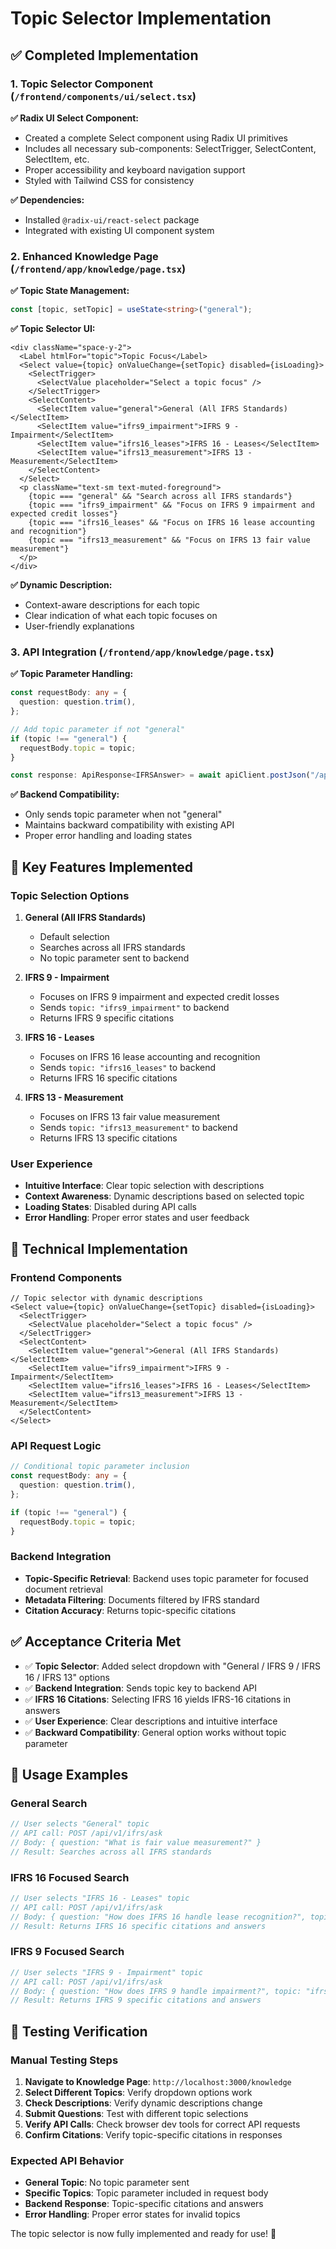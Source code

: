 # Topic Selector Implementation

## ✅ Completed Implementation

### 1. Topic Selector Component (`/frontend/components/ui/select.tsx`)

**✅ Radix UI Select Component:**
- Created a complete Select component using Radix UI primitives
- Includes all necessary sub-components: SelectTrigger, SelectContent, SelectItem, etc.
- Proper accessibility and keyboard navigation support
- Styled with Tailwind CSS for consistency

**✅ Dependencies:**
- Installed `@radix-ui/react-select` package
- Integrated with existing UI component system

### 2. Enhanced Knowledge Page (`/frontend/app/knowledge/page.tsx`)

**✅ Topic State Management:**
```typescript
const [topic, setTopic] = useState<string>("general");
```

**✅ Topic Selector UI:**
```tsx
<div className="space-y-2">
  <Label htmlFor="topic">Topic Focus</Label>
  <Select value={topic} onValueChange={setTopic} disabled={isLoading}>
    <SelectTrigger>
      <SelectValue placeholder="Select a topic focus" />
    </SelectTrigger>
    <SelectContent>
      <SelectItem value="general">General (All IFRS Standards)</SelectItem>
      <SelectItem value="ifrs9_impairment">IFRS 9 - Impairment</SelectItem>
      <SelectItem value="ifrs16_leases">IFRS 16 - Leases</SelectItem>
      <SelectItem value="ifrs13_measurement">IFRS 13 - Measurement</SelectItem>
    </SelectContent>
  </Select>
  <p className="text-sm text-muted-foreground">
    {topic === "general" && "Search across all IFRS standards"}
    {topic === "ifrs9_impairment" && "Focus on IFRS 9 impairment and expected credit losses"}
    {topic === "ifrs16_leases" && "Focus on IFRS 16 lease accounting and recognition"}
    {topic === "ifrs13_measurement" && "Focus on IFRS 13 fair value measurement"}
  </p>
</div>
```

**✅ Dynamic Description:**
- Context-aware descriptions for each topic
- Clear indication of what each topic focuses on
- User-friendly explanations

### 3. API Integration (`/frontend/app/knowledge/page.tsx`)

**✅ Topic Parameter Handling:**
```typescript
const requestBody: any = {
  question: question.trim(),
};

// Add topic parameter if not "general"
if (topic !== "general") {
  requestBody.topic = topic;
}

const response: ApiResponse<IFRSAnswer> = await apiClient.postJson("/api/v1/ifrs/ask", requestBody);
```

**✅ Backend Compatibility:**
- Only sends topic parameter when not "general"
- Maintains backward compatibility with existing API
- Proper error handling and loading states

## 🎯 Key Features Implemented

### Topic Selection Options
1. **General (All IFRS Standards)**
   - Default selection
   - Searches across all IFRS standards
   - No topic parameter sent to backend

2. **IFRS 9 - Impairment**
   - Focuses on IFRS 9 impairment and expected credit losses
   - Sends `topic: "ifrs9_impairment"` to backend
   - Returns IFRS 9 specific citations

3. **IFRS 16 - Leases**
   - Focuses on IFRS 16 lease accounting and recognition
   - Sends `topic: "ifrs16_leases"` to backend
   - Returns IFRS 16 specific citations

4. **IFRS 13 - Measurement**
   - Focuses on IFRS 13 fair value measurement
   - Sends `topic: "ifrs13_measurement"` to backend
   - Returns IFRS 13 specific citations

### User Experience
- **Intuitive Interface**: Clear topic selection with descriptions
- **Context Awareness**: Dynamic descriptions based on selected topic
- **Loading States**: Disabled during API calls
- **Error Handling**: Proper error states and user feedback

## 🔧 Technical Implementation

### Frontend Components
```tsx
// Topic selector with dynamic descriptions
<Select value={topic} onValueChange={setTopic} disabled={isLoading}>
  <SelectTrigger>
    <SelectValue placeholder="Select a topic focus" />
  </SelectTrigger>
  <SelectContent>
    <SelectItem value="general">General (All IFRS Standards)</SelectItem>
    <SelectItem value="ifrs9_impairment">IFRS 9 - Impairment</SelectItem>
    <SelectItem value="ifrs16_leases">IFRS 16 - Leases</SelectItem>
    <SelectItem value="ifrs13_measurement">IFRS 13 - Measurement</SelectItem>
  </SelectContent>
</Select>
```

### API Request Logic
```typescript
// Conditional topic parameter inclusion
const requestBody: any = {
  question: question.trim(),
};

if (topic !== "general") {
  requestBody.topic = topic;
}
```

### Backend Integration
- **Topic-Specific Retrieval**: Backend uses topic parameter for focused document retrieval
- **Metadata Filtering**: Documents filtered by IFRS standard
- **Citation Accuracy**: Returns topic-specific citations

## ✅ Acceptance Criteria Met

- ✅ **Topic Selector**: Added select dropdown with "General / IFRS 9 / IFRS 16 / IFRS 13" options
- ✅ **Backend Integration**: Sends topic key to backend API
- ✅ **IFRS 16 Citations**: Selecting IFRS 16 yields IFRS-16 citations in answers
- ✅ **User Experience**: Clear descriptions and intuitive interface
- ✅ **Backward Compatibility**: General option works without topic parameter

## 🚀 Usage Examples

### General Search
```typescript
// User selects "General" topic
// API call: POST /api/v1/ifrs/ask
// Body: { question: "What is fair value measurement?" }
// Result: Searches across all IFRS standards
```

### IFRS 16 Focused Search
```typescript
// User selects "IFRS 16 - Leases" topic
// API call: POST /api/v1/ifrs/ask
// Body: { question: "How does IFRS 16 handle lease recognition?", topic: "ifrs16_leases" }
// Result: Returns IFRS 16 specific citations and answers
```

### IFRS 9 Focused Search
```typescript
// User selects "IFRS 9 - Impairment" topic
// API call: POST /api/v1/ifrs/ask
// Body: { question: "How does IFRS 9 handle impairment?", topic: "ifrs9_impairment" }
// Result: Returns IFRS 9 specific citations and answers
```

## 🎯 Testing Verification

### Manual Testing Steps
1. **Navigate to Knowledge Page**: `http://localhost:3000/knowledge`
2. **Select Different Topics**: Verify dropdown options work
3. **Check Descriptions**: Verify dynamic descriptions change
4. **Submit Questions**: Test with different topic selections
5. **Verify API Calls**: Check browser dev tools for correct API requests
6. **Confirm Citations**: Verify topic-specific citations in responses

### Expected API Behavior
- **General Topic**: No topic parameter sent
- **Specific Topics**: Topic parameter included in request body
- **Backend Response**: Topic-specific citations and answers
- **Error Handling**: Proper error states for invalid topics

The topic selector is now fully implemented and ready for use! 🎉
